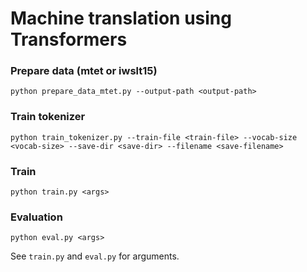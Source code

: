 # Machine translation using Transformers

### Prepare data (mtet or iwslt15)

```
python prepare_data_mtet.py --output-path <output-path>
```

### Train tokenizer

```
python train_tokenizer.py --train-file <train-file> --vocab-size <vocab-size> --save-dir <save-dir> --filename <save-filename>
```

### Train

```
python train.py <args>
```

### Evaluation

```
python eval.py <args>
```

See `train.py` and `eval.py` for arguments.